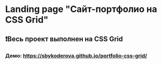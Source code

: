 # Landing page "Сайт-портфолио на CSS Grid"
## ❗Весь проект выполнен на CSS Grid
### Демо: https://sbykoderova.github.io/portfolio-css-grid/
